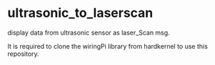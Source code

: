 # ultrasonic_to_laserscan
display data from ultrasonic sensor as laser_Scan msg.

It is required to clone the wiringPi library from hardkernel to use this repository.
